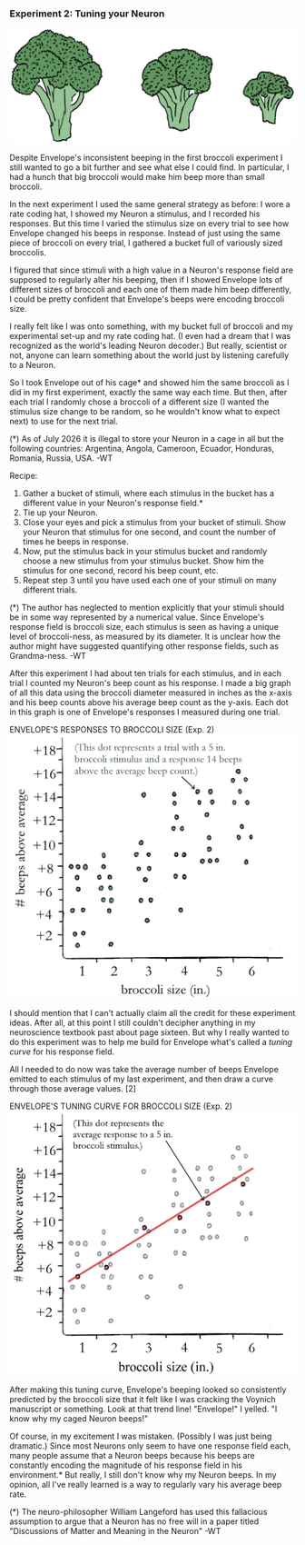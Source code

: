 ### Experiment 2: Tuning your Neuron

<img id="im-10" src="images/10.jpeg">

Despite Envelope's inconsistent beeping in the first broccoli experiment I still wanted to go a bit further and see what else I could find. In particular, I had a hunch that big broccoli would make him beep more than small broccoli.

In the next experiment I used the same general strategy as before: I wore a rate coding hat, I showed my Neuron a stimulus, and I recorded his responses. But this time I varied the stimulus size on every trial to see how Envelope changed his beeps in response. Instead of just using the same piece of broccoli on every trial, I gathered a bucket full of variously sized broccolis.

I figured that since stimuli with a high value in a Neuron's response field are supposed to regularly alter his beeping, then if I showed Envelope lots of different sizes of broccoli and each one of them made him beep differently, I could be pretty confident that Envelope's beeps were encoding broccoli size.

I really felt like I was onto something, with my bucket full of broccoli and my experimental set-up and my rate coding hat. (I even had a dream that I was recognized as the world's leading Neuron decoder.) But really, scientist or not, anyone can learn something about the world just by listening carefully to a Neuron.

So I took Envelope out of his cage* and showed him the same broccoli as I did in my first experiment, exactly the same way each time. But then, after each trial I randomly chose a broccoli of a different size (I wanted the stimulus size change to be random, so he wouldn't know what to expect next) to use for the next trial.

<p class="ed-note">
(*) As of July 2026 it is illegal to store your Neuron in a cage in all but the following countries: Argentina, Angola, Cameroon, Ecuador, Honduras, Romania, Russia, USA. -WT
</p>

Recipe:

1. Gather a bucket of stimuli, where each stimulus in the bucket has a different value in your Neuron's response field.*
2. Tie up your Neuron.
3. Close your eyes and pick a stimulus from your bucket of stimuli. Show your Neuron that stimulus for one second, and count the number of times he beeps in response.
4. Now, put the stimulus back in your stimulus bucket and randomly choose a new stimulus from your stimulus bucket. Show him the stimulus for one second, record his beep count, etc.
5. Repeat step 3 until you have used each one of your stimuli on many different trials.

<p class="ed-note">
(*) The author has neglected to mention explicitly that your stimuli should be in some way represented by a numerical value. Since Envelope's response field is broccoli size, each stimulus is seen as having a unique level of broccoli-ness, as measured by its diameter. It is unclear how the author might have suggested quantifying other response fields, such as Grandma-ness. -WT
</p>

After this experiment I had about ten trials for each stimulus, and in each trial I counted my Neuron's beep count as his response. I made a big graph of all this data using the broccoli diameter measured in inches as the x-axis and his beep counts above his average  beep count as the y-axis. Each dot in this graph is one of Envelope's responses I measured during one trial.

<span class="graph-title">ENVELOPE'S RESPONSES TO BROCCOLI SIZE (Exp. 2)</span>
<img id="im-11" src="images/11.jpeg">

I should mention that I can't actually claim all the credit for these experiment ideas. After all, at this point I still couldn't decipher anything in my neuroscience textbook past about page sixteen. But why I really wanted to do this experiment was to help me build for Envelope what's called a _tuning curve_ for his response field.

All I needed to do now was take the average number of beeps Envelope emitted to each stimulus of my last experiment, and then draw a curve through those average values. [2]

<span class="graph-title">ENVELOPE'S TUNING CURVE FOR BROCCOLI SIZE (Exp. 2)</span>
<img id="im-12" src="images/12.jpeg">

After making this tuning curve, Envelope's beeping looked so consistently predicted by the broccoli size that it felt like I was cracking the Voynich manuscript or something. Look at that trend line! "Envelope!" I yelled. "I know why my caged Neuron beeps!"

Of course, in my excitement I was mistaken. (Possibly I was just being dramatic.) Since most Neurons only seem to have one response field each, many people assume that a Neuron beeps because his beeps are constantly encoding the magnitude of his response field in his environment.* But really, I still don't know why my Neuron beeps. In my opinion, all I've really learned is a way to regularly vary his average beep rate.

<p class="ed-note">
(*) The neuro-philosopher William Langeford has used this fallacious assumption to argue that a Neuron has no free will in a paper titled "Discussions of Matter and Meaning in the Neuron" -WT
</p>
